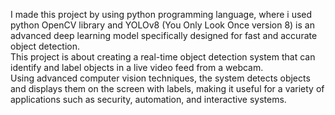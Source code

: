 I made this project by using python programming language, where i used python OpenCV library and YOLOv8 (You Only Look Once version 8) is an advanced deep learning model specifically designed for fast and accurate object detection.<br> 
This project is about creating a real-time object detection system that can identify and label objects in a live video feed from a webcam.<br>
Using advanced computer vision techniques, the system detects objects and displays them on the screen with labels, making it useful for a variety of applications such as security, automation, and interactive systems.

